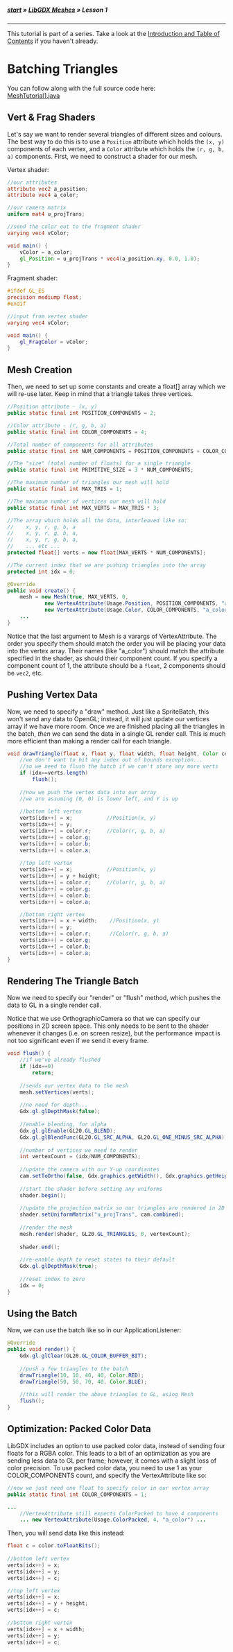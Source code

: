 ##### [start](https://github.com/mattdesl/lwjgl-basics/wiki) » [LibGDX Meshes](LibGDX-Meshes) » Lesson 1

***

This tutorial is part of a series. Take a look at the [Introduction and Table of Contents](LibGDX-Meshes) if you haven't already.

# Batching Triangles

You can follow along with the full source code here:  
[MeshTutorial1.java](https://gist.github.com/mattdesl/5793041)

## Vert & Frag Shaders

Let's say we want to render several triangles of different sizes and colours. The best way to do this is to use a `Position` attribute which holds the `(x, y)` components of each vertex, and a `Color` attribute which holds the `(r, g, b, a)` components. First, we need to construct a shader for our mesh.

Vertex shader:
```glsl
//our attributes
attribute vec2 a_position;
attribute vec4 a_color;

//our camera matrix
uniform mat4 u_projTrans;

//send the color out to the fragment shader
varying vec4 vColor;

void main() {
	vColor = a_color;
	gl_Position = u_projTrans * vec4(a_position.xy, 0.0, 1.0);
}
```

Fragment shader:
```glsl
#ifdef GL_ES
precision mediump float;
#endif

//input from vertex shader
varying vec4 vColor;

void main() {
	gl_FragColor = vColor;
}
```

## Mesh Creation

Then, we need to set up some constants and create a float[] array which we will re-use later. Keep in mind that a triangle takes three vertices.

```java
//Position attribute - (x, y) 
public static final int POSITION_COMPONENTS = 2;

//Color attribute - (r, g, b, a)
public static final int COLOR_COMPONENTS = 4;

//Total number of components for all attributes
public static final int NUM_COMPONENTS = POSITION_COMPONENTS + COLOR_COMPONENTS;

//The "size" (total number of floats) for a single triangle
public static final int PRIMITIVE_SIZE = 3 * NUM_COMPONENTS;

//The maximum number of triangles our mesh will hold
public static final int MAX_TRIS = 1;

//The maximum number of vertices our mesh will hold
public static final int MAX_VERTS = MAX_TRIS * 3;

//The array which holds all the data, interleaved like so:
//    x, y, r, g, b, a
//    x, y, r, g, b, a, 
//    x, y, r, g, b, a, 
//    ... etc ...
protected float[] verts = new float[MAX_VERTS * NUM_COMPONENTS];

//The current index that we are pushing triangles into the array
protected int idx = 0;

@Override
public void create() {
	mesh = new Mesh(true, MAX_VERTS, 0, 
			new VertexAttribute(Usage.Position, POSITION_COMPONENTS, "a_position"),
			new VertexAttribute(Usage.Color, COLOR_COMPONENTS, "a_color"));
	... 
}
```

Notice that the last argument to Mesh is a varargs of VertexAttribute. The order you specify them should match the order you will be placing your data into the vertex array. Their names (like "a_color") should match the attribute specified in the shader, as should their component count. If you specify a component count of 1, the attribute should be a `float`, 2 components should be `vec2`, etc.

## Pushing Vertex Data

Now, we need to specify a "draw" method. Just like a SpriteBatch, this won't send any data to OpenGL; instead, it will just update our vertices array if we have more room. Once we are finished placing all the triangles in the batch, *then* we can send the data in a single GL render call. This is much more efficient than making a render call for each triangle.

```java
void drawTriangle(float x, float y, float width, float height, Color color) {
	//we don't want to hit any index out of bounds exception...
	//so we need to flush the batch if we can't store any more verts
	if (idx==verts.length)
		flush();
	
	//now we push the vertex data into our array
	//we are assuming (0, 0) is lower left, and Y is up
	
	//bottom left vertex
	verts[idx++] = x; 			//Position(x, y) 
	verts[idx++] = y;
	verts[idx++] = color.r; 	//Color(r, g, b, a)
	verts[idx++] = color.g;
	verts[idx++] = color.b;
	verts[idx++] = color.a;
	
	//top left vertex
	verts[idx++] = x; 			//Position(x, y) 
	verts[idx++] = y + height;
	verts[idx++] = color.r; 	//Color(r, g, b, a)
	verts[idx++] = color.g;
	verts[idx++] = color.b;
	verts[idx++] = color.a;

	//bottom right vertex
	verts[idx++] = x + width;	 //Position(x, y) 
	verts[idx++] = y;
	verts[idx++] = color.r;		 //Color(r, g, b, a)
	verts[idx++] = color.g;
	verts[idx++] = color.b;
	verts[idx++] = color.a;
}
```

## Rendering The Triangle Batch

Now we need to specify our "render" or "flush" method, which pushes the data to GL in a single render call.

Notice that we use OrthographicCamera so that we can specify our positions in 2D screen space. This only needs to be sent to the shader whenever it changes (i.e. on screen resize), but the performance impact is not too significant even if we send it every frame.

```java
void flush() {
	//if we've already flushed
	if (idx==0)
		return;
	
	//sends our vertex data to the mesh
	mesh.setVertices(verts);
	
	//no need for depth...
	Gdx.gl.glDepthMask(false);
	
	//enable blending, for alpha
	Gdx.gl.glEnable(GL20.GL_BLEND);
	Gdx.gl.glBlendFunc(GL20.GL_SRC_ALPHA, GL20.GL_ONE_MINUS_SRC_ALPHA);
	
	//number of vertices we need to render
	int vertexCount = (idx/NUM_COMPONENTS);
	
	//update the camera with our Y-up coordiantes
	cam.setToOrtho(false, Gdx.graphics.getWidth(), Gdx.graphics.getHeight());
	
	//start the shader before setting any uniforms
	shader.begin();
	
	//update the projection matrix so our triangles are rendered in 2D
	shader.setUniformMatrix("u_projTrans", cam.combined);
	
	//render the mesh
	mesh.render(shader, GL20.GL_TRIANGLES, 0, vertexCount);
	
	shader.end();
	
	//re-enable depth to reset states to their default
	Gdx.gl.glDepthMask(true);
	
	//reset index to zero
	idx = 0;
}
```

## Using the Batch

Now, we can use the batch like so in our ApplicationListener:

```java
@Override
public void render() {
	Gdx.gl.glClear(GL20.GL_COLOR_BUFFER_BIT);
	
	//push a few triangles to the batch
	drawTriangle(10, 10, 40, 40, Color.RED);
	drawTriangle(50, 50, 70, 40, Color.BLUE);
	
	//this will render the above triangles to GL, using Mesh
	flush();
}
```

## Optimization: Packed Color Data

LibGDX includes an option to use packed color data, instead of sending four floats for a RGBA color. This leads to a bit of an optimization as you are sending less data to GL per frame; however, it comes with a slight loss of color precision. To use packed color data, you need to use 1 as your COLOR_COMPONENTS count, and specify the VertexAttribute like so:
```java
//now we just need one float to specify color in our vertex array
public static final int COLOR_COMPONENTS = 1; 

...
    //VertexAttribute still expects ColorPacked to have 4 components
    ... new VertexAttribute(Usage.ColorPacked, 4, "a_color") ...
```

Then, you will send data like this instead:
```java
float c = color.toFloatBits();
		
//bottom left vertex
verts[idx++] = x; 			 
verts[idx++] = y;
verts[idx++] = c;

//top left vertex
verts[idx++] = x; 			 
verts[idx++] = y + height;
verts[idx++] = c;
		
//bottom right vertex
verts[idx++] = x + width;	 
verts[idx++] = y;
verts[idx++] = c;
```